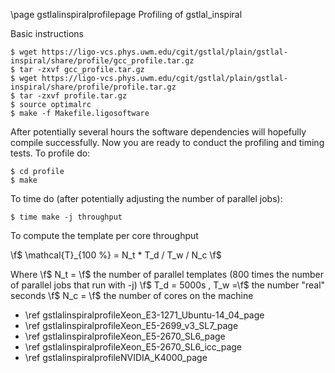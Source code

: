 \page gstlalinspiralprofilepage Profiling of gstlal_inspiral

Basic instructions

	$ wget https://ligo-vcs.phys.uwm.edu/cgit/gstlal/plain/gstlal-inspiral/share/profile/gcc_profile.tar.gz
	$ tar -zxvf gcc_profile.tar.gz	
	$ wget https://ligo-vcs.phys.uwm.edu/cgit/gstlal/plain/gstlal-inspiral/share/profile/profile.tar.gz
	$ tar -zxvf profile.tar.gz
	$ source optimalrc
	$ make -f Makefile.ligosoftware

After potentially several hours the software dependencies will hopefully compile successfully.  Now you are ready to conduct the profiling and timing tests.  To profile do:

	$ cd profile
	$ make

To time do (after potentially adjusting the number of parallel jobs):

	$ time make -j throughput

To compute the template per core throughput

\f$ \mathcal{T}_{100 \%} = N_t * T_d / T_w / N_c \f$

Where \f$ N_t = \f$ the number of parallel templates (800 times the number of parallel jobs that run with -j)  \f$ T_d = 5000s \, T_w =\f$ the number "real" seconds \f$ N_c = \f$ the number of cores on the machine

- \ref gstlalinspiralprofileXeon_E3-1271_Ubuntu-14_04_page
- \ref gstlalinspiralprofileXeon_E5-2699_v3_SL7_page
- \ref gstlalinspiralprofileXeon_E5-2670_SL6_page
- \ref gstlalinspiralprofileXeon_E5-2670_SL6_icc_page
- \ref gstlalinspiralprofileNVIDIA_K4000_page
